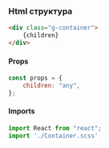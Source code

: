 ### Html структура

```html
<div class="g-container">
    {children}
</div>
```


#### Props

```js
const props = {
	children: "any",
};
```

#### Imports

```js
import React from "react";
import './Container.scss'
```
